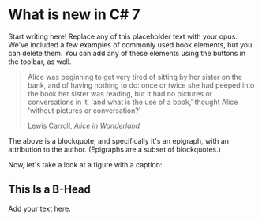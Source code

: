 # What is new in C\# 7

Start writing here! Replace any of this placeholder text with your opus. We've included a few examples of commonly used book elements, but you can delete them. You can add any of these elements using the buttons in the toolbar, as well.

> Alice was beginning to get very tired of sitting by her sister on the bank, and of having nothing to do: once or twice she had peeped into the book her sister was reading, but it had no pictures or conversations in it, 'and what is the use of a book,' thought Alice 'without pictures or conversation?'
>
> Lewis Carroll, _Alice in Wonderland_

The above is a blockquote, and specifically it's an epigraph, with an attribution to the author. \(Epigraphs are a subset of blockquotes.\)

Now, let's take a look at a figure with a caption:

## This Is a B-Head

Add your text here.


